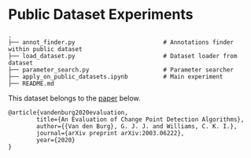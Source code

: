 # Public Dataset Experiments

    .
    ├── annot_finder.py                         # Annotations finder within public dataset
    ├── load_dataset.py                         # Dataset loader from dataset
    ├── parameter_search.py                     # Parameter searcher
    ├── apply_on_public_datasets.ipynb          # Main experiment
    ├── README.md

This dataset belongs to the [paper](https://arxiv.org/abs/2003.06222) below.

    @article{vandenburg2020evaluation,
            title={An Evaluation of Change Point Detection Algorithms},
            author={{Van den Burg}, G. J. J. and Williams, C. K. I.},
            journal={arXiv preprint arXiv:2003.06222},
            year={2020}
    }
